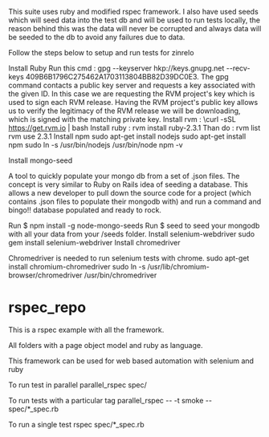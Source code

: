This suite uses ruby and modified rspec framework. I also have used seeds which will seed data into the test db and will be used to run tests locally, the reason behind this was the data will never be corrupted and always data will be seeded to the db to avoid any failures due to data.

Follow the steps below to setup and run tests for zinrelo


Install Ruby
Run this cmd : gpg --keyserver hkp://keys.gnupg.net --recv-keys 409B6B1796C275462A1703113804BB82D39DC0E3. The gpg command contacts a public key server and requests a key associated with the given ID. In this case we are requesting the RVM project's key which is used to sign each RVM release. Having the RVM project's public key allows us to verify the legitimacy of the RVM release we will be downloading, which is signed with the matching private key.
Install rvm : \curl -sSL https://get.rvm.io | bash
Install ruby : rvm install ruby-2.3.1
Than do : rvm list
rvm use 2.3.1
Install npm
sudo apt-get install nodejs 
sudo apt-get install npm
sudo ln -s /usr/bin/nodejs /usr/bin/node
npm -v

Install mongo-seed

A tool to quickly populate your mongo db from a set of .json files. The concept is very similar to Ruby on Rails idea of seeding a database. This allows a new developer to pull down the source code for a project (which contains .json files to populate their mongodb with) and run a command and bingo!! database populated and ready to rock.

Run $ npm install -g node-mongo-seeds
Run $ seed to seed your mongodb with all your data from your /seeds folder.
Install selenium-webdriver
sudo gem install selenium-webdriver
Install chromedriver

Chromedriver is needed to run selenium tests with chrome.
sudo apt-get install chromium-chromedriver
sudo ln -s /usr/lib/chromium-browser/chromedriver /usr/bin/chromedriver



# rspec_repo
This is a rspec example with all the framework.

All folders with a page object model and ruby as language.

This framework can be used for web based automation with selenium and ruby

To run test in parallel 
parallel_rspec spec/

To run tests with a particular tag
parallel_rspec -- -t smoke -- spec/*_spec.rb 

To run a single test
rspec spec/*_spec.rb
